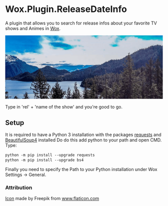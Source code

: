 # Wox.Plugin.ReleaseDateInfo

A plugin that allows you to search for release infos about your favorite TV shows and Animes in [Wox](http://getwox.com).

![Demo](demo.gif)

Type in 'rel' + 'name of the show' and you're good to go.

## Setup

It is required to have a Python 3 installation with the packages [requests](http://docs.python-requests.org/en/master/) and [BeautifulSoup4](https://www.crummy.com/software/BeautifulSoup/bs4/doc/) installed
Do do this add python to your path and open CMD. Type:
```
python -m pip install --upgrade requests
python -m pip install --upgrade bs4
```
Finally you need to specify the Path to your Python installation under Wox Settings -> General.

### Attribution
[Icon](Images/icon.png) made by Freepik from www.flaticon.com
